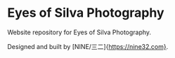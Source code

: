 # Eyes of Silva Photography

Website repository for Eyes of Silva Photography.

Designed and built by [NINE/三二]{https://nine32.com}.
